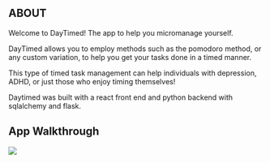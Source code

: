 ## ABOUT

Welcome to DayTimed! The app to help you micromanage yourself.

DayTimed allows you to employ methods such as the pomodoro method, or any custom variation, to help you get your tasks done in a timed manner. 

This type of timed task management can help individuals with depression, ADHD, or just those who enjoy timing themselves!

Daytimed was built with a react front end and python backend with sqlalchemy and flask. 

## App Walkthrough

![](https://github.com/juliepoulain/daytimed/blob/main/client/public/daytimed_walkthrough.gif)
